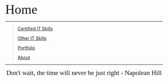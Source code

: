 <meta name="image" property="og:image" content="[https://github.com/mbhagwan/mbhagwan.github.io/blob/main/portfolio_calligraphy.jpeg]">

<span style="font-family:Papyrus; font-size:3em;">Home</span>

---

> [Certified IT Skills](certified_skills.md)
>
> [Other IT Skills](other_skills.md)
>
> [Portfolio](portfolio.md)
>
> [About](about.md)

---

<center>
<span style="font-family:Papyrus; font-size:1.5em;">
Don't wait, the time will never be just right - Napolean Hill
</span>
</center>
